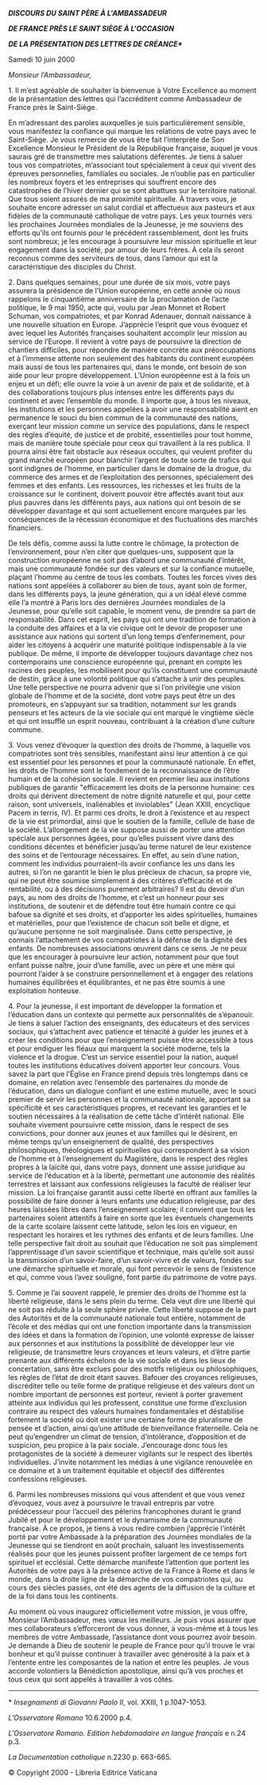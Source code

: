 ***DISCOURS DU SAINT PÈRE À L'AMBASSADEUR***

***DE FRANCE PRÈS LE SAINT SIÈGE À L'OCCASION***

***DE LA PRÉSENTATION DES LETTRES DE CRÉANCE\****

Samedi 10 juin 2000

*Monsieur l’Ambassadeur,*

1\. Il m’est agréable de souhaiter la bienvenue à Votre Excellence au moment de la présentation des lettres qui l’accréditent comme Ambassadeur de France près le Saint-Siège.

En m’adressant des paroles auxquelles je suis particulièrement sensible, vous manifestez la confiance qui marque les relations de votre pays avec le Saint-Siège. Je vous remercie de vous être fait l’interprète de Son Excellence Monsieur le Président de la République française, auquel je vous saurais gré de transmettre mes salutations déférentes. Je tiens à saluer tous vos compatriotes, m’associant tout spécialement à ceux qui vivent des épreuves personnelles, familiales ou sociales. Je n’oublie pas en particulier les nombreux foyers et les entreprises qui souffrent encore des catastrophes de l’hiver dernier qui se sont abattues sur le territoire national. Que tous soient assurés de ma proximité spirituelle. À travers vous, je souhaite encore adresser un salut cordial et affectueux aux pasteurs et aux fidèles de la communauté catholique de votre pays. Les yeux tournés vers les prochaines Journées mondiales de la Jeunesse, je me souviens des efforts qu’ils ont fournis pour le précédent rassemblement, dont les fruits sont nombreux; je les encourage à poursuivre leur mission spirituelle et leur engagement dans la société, par amour de leurs frères. À cela ils seront reconnus comme des serviteurs de tous, dans l’amour qui est la caractéristique des disciples du Christ.

2\. Dans quelques semaines, pour une durée de six mois, votre pays assurera la présidence de l’Union européenne, en cette année où nous rappelons le cinquantième anniversaire de la proclamation de l’acte politique, le 9 mai 1950, acte qui, voulu par Jean Monnet et Robert Schuman, vos compatriotes, et par Konrad Adenauer, donnait naissance à une nouvelle situation en Europe. J’apprécie l’esprit que vous évoquez et avec lequel les Autorités françaises souhaitent accomplir leur mission au service de l’Europe. Il revient à votre pays de poursuivre la direction de chantiers difficiles, pour répondre de manière concrète aux préoccupations et à l’immense attente non seulement des habitants du continent européen mais aussi de tous les partenaires qui, dans le monde, ont besoin de son aide pour leur propre développement. L’Union européenne est à la fois un enjeu et un défi; elle ouvre la voie à un avenir de paix et de solidarité, et à des collaborations toujours plus intenses entre les différents pays du continent et avec l’ensemble du monde. Il importe que, à tous les niveaux, les institutions et les personnes appelées à avoir une responsabilité aient en permanence le souci du bien commun de la communauté des nations, exerçant leur mission comme un service des populations, dans le respect des règles d’équité, de justice et de probité, essentielles pour tout homme, mais de manière toute spéciale pour ceux qui travaillent à la res publica. Il pourra ainsi être fait obstacle aux réseaux occultes, qui veulent profiter du grand marché européen pour blanchir l’argent de toute sorte de trafics qui sont indignes de l’homme, en particulier dans le domaine de la drogue, du commerce des armes et de l’exploitation des personnes, spécialement des femmes et des enfants. Les ressources, les richesses et les fruits de la croissance sur le continent, doivent pouvoir être affectés avant tout aux plus pauvres dans les différents pays, aux nations qui ont besoin de se développer davantage et qui sont actuellement encore marquées par les conséquences de la récession économique et des fluctuations des marchés financiers.

De tels défis, comme aussi la lutte contre le chômage, la protection de l’environnement, pour n’en citer que quelques-uns, supposent que la construction européenne ne soit pas d’abord une communauté d’intérêt, mais une communauté fondée sur des valeurs et sur la confiance mutuelle, plaçant l’homme au centre de tous les combats. Toutes les forces vives des nations sont appelées à collaborer au bien de tous, ayant soin de former, dans les différents pays, la jeune génération, qui a un idéal élevé comme elle l’a montré à Paris lors des dernières Journées mondiales de la Jeunesse, pour qu’elle soit capable, le moment venu, de prendre sa part de responsabilité. Dans cet esprit, les pays qui ont une tradition de formation à la conduite des affaires et à la vie civique ont le devoir de proposer une assistance aux nations qui sortent d’un long temps d’enfermement, pour aider les citoyens à acquérir une maturité politique indispensable à la vie publique. De même, il importe de développer toujours davantage chez nos contemporains une conscience européenne qui, prenant en compte les racines des peuples, les mobilisent pour qu’ils constituent une communauté de destin, grâce à une volonté politique qui s’attache à unir des peuples. Une telle perspective ne pourra advenir que si l’on privilégie une vision globale de l’homme et de la société, dont votre pays peut être un des promoteurs, en s’appuyant sur sa tradition, notamment sur les grands penseurs et les acteurs de la vie sociale qui ont marqué le vingtième siècle et qui ont insufflé un esprit nouveau, contribuant à la création d’une culture commune.

3\. Vous venez d’évoquer la question des droits de l’homme, à laquelle vos compatriotes sont très sensibles, manifestant ainsi leur attention à ce qui est essentiel pour les personnes et pour la communauté nationale. En effet, les droits de l’homme sont le fondement de la reconnaissance de l’être humain et de la cohésion sociale. Il revient en premier lieu aux institutions publiques de garantir "efficacement les droits de la personne humaine: ces droits qui dérivent directement de notre dignité naturelle et qui, pour cette raison, sont universels, inaliénables et inviolables" (Jean XXIII, encyclique Pacem in terris, IV). Et parmi ces droits, le droit à l’existence et au respect de la vie est primordial, ainsi que le soutien de la famille, cellule de base de la société. L’allongement de la vie suppose aussi de porter une attention spéciale aux personnes âgées, pour qu’elles puissent vivre dans des conditions décentes et bénéficier jusqu’au terme naturel de leur existence des soins et de l’entourage nécessaires. En effet, au sein d’une nation, comment les individus pourraient-ils avoir confiance les uns dans les autres, si l’on ne garantit le bien le plus précieux de chacun, sa propre vie, qui ne peut être soumise simplement à des critères d’efficacité et de rentabilité, ou à des décisions purement arbitraires? Il est du devoir d’un pays, au nom des droits de l’homme, et c’est un honneur pour ses institutions, de soutenir et de défendre tout être humain contre ce qui bafoue sa dignité et ses droits, et d’apporter les aides spirituelles, humaines et matérielles, pour que l’existence de chacun soit belle et digne, et qu’aucune personne ne soit marginalisée. Dans cette perspective, je connais l’attachement de vos compatriotes à la défense de la dignité des enfants. De nombreuses associations œuvrent dans ce sens. Je ne peux que les encourager à poursuivre leur action, notamment pour que tout enfant puisse naître, jouir d’une famille, avec un père et une mère qui pourront l’aider à se construire personnellement et à engager des relations humaines équilibrées et équilibrantes, et ne pas être soumis à une exploitation honteuse.

4\. Pour la jeunesse, il est important de développer la formation et l’éducation dans un contexte qui permette aux personnalités de s’épanouir. Je tiens à saluer l’action des enseignants, des éducateurs et des services sociaux, qui s’attachent avec patience et ténacité à guider les jeunes et à créer les conditions pour que l’enseignement puisse être accessible à tous et pour endiguer les fléaux qui marquent la société moderne, tels la violence et la drogue. C’est un service essentiel pour la nation, auquel toutes les institutions éducatives doivent apporter leur concours. Vous savez la part que l’Église en France prend depuis très longtemps dans ce domaine, en relation avec l’ensemble des partenaires du monde de l’éducation, dans un dialogue confiant et une estime mutuelle, avec le souci premier de servir les personnes et la communauté nationale, apportant sa spécificité et ses caractéristiques propres, et recevant les garanties et le soutien nécessaires à la réalisation de cette tâche d’intérêt national. Elle souhaite vivement poursuivre cette mission, dans le respect de ses convictions, pour donner aux jeunes et aux familles qui le désirent, en même temps qu’un enseignement de qualité, des perspectives philosophiques, théologiques et spirituelles qui correspondent à sa vision de l’homme et à l’enseignement du Magistère, dans le respect des règles propres à la laïcité qui, dans votre pays, donnent une assise juridique au service de l’éducation et à la liberté, permettant une autonomie des réalités terrestres et laissant aux confessions religieuses la faculté de réaliser leur mission. La loi française garantit aussi cette liberté en offrant aux familles la possibilité de faire donner à leurs enfants une éducation religieuse, par des heures laissées libres dans l’enseignement scolaire; il convient que tous les partenaires soient attentifs à faire en sorte que les éventuels changements de la carte scolaire laissent cette latitude, selon les lois en vigueur, en respectant les horaires et les rythmes des enfants et de leurs familles. Une telle perspective fait droit au souhait que l’éducation ne soit pas simplement l’apprentissage d’un savoir scientifique et technique, mais qu’elle soit aussi la transmission d’un savoir-faire, d’un savoir-vivre et de valeurs, fondés sur une démarche spirituelle et morale, qui font percevoir le sens de l’existence et qui, comme vous l’avez souligné, font partie du patrimoine de votre pays.

5\. Comme je l’ai souvent rappelé, le premier des droits de l’homme est la liberté religieuse, dans le sens plein du terme. Cela veut dire une liberté qui ne soit pas réduite à la seule sphère privée. Cette liberté suppose de la part des Autorités et de la communauté nationale tout entière, notamment de l’école et des médias qui ont une fonction importante dans la transmission des idées et dans la formation de l’opinion, une volonté expresse de laisser aux personnes et aux institutions la possibilité de développer leur vie religieuse, de transmettre leurs croyances et leurs valeurs, et d’être partie prenante aux différents échelons de la vie sociale et dans les lieux de concertation, sans être exclues pour des motifs religieux ou philosophiques, les règles de l’état de droit étant sauves. Bafouer des croyances religieuses, discréditer telle ou telle forme de pratique religieuse et des valeurs dont un nombre important de personnes est porteur, revient à porter gravement atteinte aux individus qui les professent, constitue une forme d’exclusion contraire au respect des valeurs humaines fondamentales et déstabilise fortement la société où doit exister une certaine forme de pluralisme de pensée et d’action, ainsi qu’une attitude de bienveillance fraternelle. Cela ne peut qu’engendrer un climat de tension, d’intolérance, d’opposition et de suspicion, peu propice à la paix sociale. J’encourage donc tous les protagonistes de la société à demeurer vigilants sur le respect des libertés individuelles. J’invite notamment les médias à une vigilance renouvelée en ce domaine et à un traitement équitable et objectif des différentes confessions religieuses.

6\. Parmi les nombreuses missions qui vous attendent et que vous venez d’évoquez, vous avez à poursuivre le travail entrepris par votre prédécesseur pour l’accueil des pèlerins francophones durant le grand Jubilé et pour le développement et le dynamisme de la communauté française. À ce propos, je tiens à vous redire combien j’apprécie l’intérêt porté par votre Ambassade à la préparation des Journées mondiales de la Jeunesse qui se tiendront en août prochain, saluant les investissements réalisés pour que les jeunes puissent profiter largement de ce temps fort spirituel et ecclésial. Cette démarche manifeste l’attention que portent les Autorités de votre pays à la présence active de la France à Rome et dans le monde, dans la droite ligne de la démarche de vos compatriotes qui, au cours des siècles passés, ont été des agents de la diffusion de la culture et de la foi dans tous les continents.

Au moment où vous inaugurez officiellement votre mission, je vous offre, Monsieur l’Ambassadeur, mes vœux les meilleurs. Je puis vous assurer que mes collaborateurs s’efforceront de vous donner, à vous-même et à tous les membres de votre Ambassade, l’assistance dont vous pourrez avoir besoin. Je demande à Dieu de soutenir le peuple de France pour qu’il trouve le vrai bonheur et qu’il puisse continuer à travailler avec générosité à la paix et à l’entente entre les composantes de la nation et entre les peuples. Je vous accorde volontiers la Bénédiction apostolique, ainsi qu’à vos proches et tous ceux qui sont appelés à travailler à vos côtés.

* * *

\* *Insegnamenti di Giovanni Paolo II*, vol. XXIII, 1 p.1047-1053.

*L'Osservatore Romano* 10.6.2000 p.4.

*L'Osservatore Romano. Edition hebdomadaire en langue français* e n.24 p.3.

*La Documentation catholique* n.2230 p. 663-665.

© Copyright 2000 - Libreria Editrice Vaticana